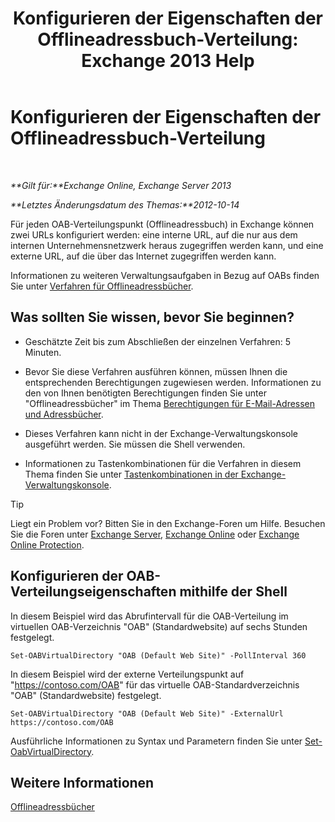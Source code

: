 ﻿---
title: 'Konfigurieren der Eigenschaften der Offlineadressbuch-Verteilung: Exchange 2013 Help'
TOCTitle: Konfigurieren der Eigenschaften der Offlineadressbuch-Verteilung
ms:assetid: 8df985e9-75ba-47ea-9cc3-aa98a5d8acf4
ms:mtpsurl: https://technet.microsoft.com/de-de/library/Bb123710(v=EXCHG.150)
ms:contentKeyID: 50476144
ms.date: 04/24/2018
mtps_version: v=EXCHG.150
f1_keywords:
- Microsoft.Exchange.Management.SnapIn.Esm.Servers.ClientAccess.OabDistributionGeneralPage
ms.translationtype: HT
---

# Konfigurieren der Eigenschaften der Offlineadressbuch-Verteilung

 

_**Gilt für:**Exchange Online, Exchange Server 2013_

_**Letztes Änderungsdatum des Themas:**2012-10-14_

Für jeden OAB-Verteilungspunkt (Offlineadressbuch) in Exchange können zwei URLs konfiguriert werden: eine interne URL, auf die nur aus dem internen Unternehmensnetzwerk heraus zugegriffen werden kann, und eine externe URL, auf die über das Internet zugegriffen werden kann.

Informationen zu weiteren Verwaltungsaufgaben in Bezug auf OABs finden Sie unter [Verfahren für Offlineadressbücher](offline-address-book-procedures-exchange-2013-help.md).

## Was sollten Sie wissen, bevor Sie beginnen?

  - Geschätzte Zeit bis zum Abschließen der einzelnen Verfahren: 5 Minuten.

  - Bevor Sie diese Verfahren ausführen können, müssen Ihnen die entsprechenden Berechtigungen zugewiesen werden. Informationen zu den von Ihnen benötigten Berechtigungen finden Sie unter "Offlineadressbücher" im Thema [Berechtigungen für E-Mail-Adressen und Adressbücher](email-address-and-address-book-permissions-exchange-2013-help.md).

  - Dieses Verfahren kann nicht in der Exchange-Verwaltungskonsole ausgeführt werden. Sie müssen die Shell verwenden.

  - Informationen zu Tastenkombinationen für die Verfahren in diesem Thema finden Sie unter [Tastenkombinationen in der Exchange-Verwaltungskonsole](keyboard-shortcuts-in-the-exchange-admin-center-exchange-online-protection-help.md).


> [!TIP]
> Liegt ein Problem vor? Bitten Sie in den Exchange-Foren um Hilfe. Besuchen Sie die Foren unter <A href="https://go.microsoft.com/fwlink/p/?linkid=60612">Exchange Server</A>, <A href="https://go.microsoft.com/fwlink/p/?linkid=267542">Exchange Online</A> oder <A href="https://go.microsoft.com/fwlink/p/?linkid=285351">Exchange Online Protection</A>.



## Konfigurieren der OAB-Verteilungseigenschaften mithilfe der Shell

In diesem Beispiel wird das Abrufintervall für die OAB-Verteilung im virtuellen OAB-Verzeichnis "OAB" (Standardwebsite) auf sechs Stunden festgelegt.

    Set-OABVirtualDirectory "OAB (Default Web Site)" -PollInterval 360

In diesem Beispiel wird der externe Verteilungspunkt auf "https://contoso.com/OAB" für das virtuelle OAB-Standardverzeichnis "OAB" (Standardwebsite) festgelegt.

    Set-OABVirtualDirectory "OAB (Default Web Site)" -ExternalUrl https://contoso.com/OAB

Ausführliche Informationen zu Syntax und Parametern finden Sie unter [Set-OabVirtualDirectory](https://technet.microsoft.com/de-de/library/bb124707\(v=exchg.150\)).

## Weitere Informationen

[Offlineadressbücher](offline-address-books-exchange-2013-help.md)

